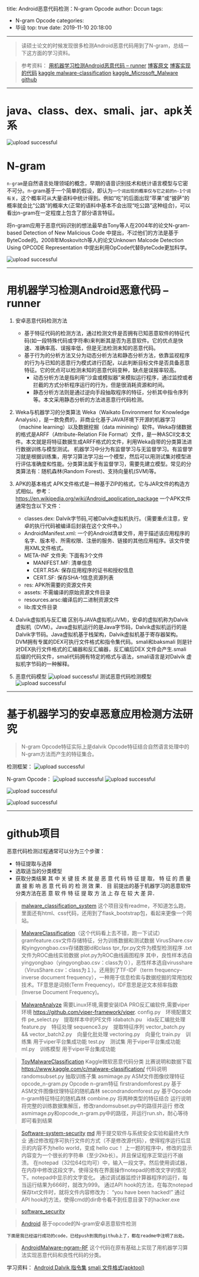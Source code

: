 title: Android恶意代码检测：N-gram Opcode
author: Dccun
tags:
  - N-gram Opcode
categories:
  - 毕设
top: true
date: 2019-11-10 20:18:00
---
>读硕士论文的时候发现很多检测Android恶意代码用到了N-gram，总结一下这方面的学习资料。

<!--more-->

>参考资料：
[用机器学习检测Android恶意代码 – runner](http://www.vuln.cn/7012)
[博客原文](http://drops.xmd5.com/static/drops/tips-8151.html)
[博客实现的代码](https://github.com/bindog/ToyMalwareClassification)
[kaggle malware-classification](https://www.kaggle.com/c/malware-classification/)
[kaggle_Microsoft_Malware github](https://github.com/daxiongshu/kaggle_Microsoft_Malware)

***

# java、class、dex、smali、jar、apk关系

![upload successful](/images/pasted-73.png)

# N-gram
`n-gram`是自然语言处理领域的概念，早期的语音识别技术和统计语言模型与它密不可分。n-gram基于一个简单的假设，即认为`一个词出现的概率仅与它之前的n-1个词有关`，这个概率可从大量语料中统计得到。例如“吃”的后面出现“苹果”或“披萨”的概率就会比“公路”的概率大(正常的语料中基本不会出现“吃公路”这种组合)，可以看出n-gram在一定程度上包含了部分语言特征。

将n-gram应用于恶意代码识别的想法最早由Tony等人在2004年的论文N-gram-based Detection of New Malicious Code 中提出，不过他们的方法是基于ByteCode的。2008年Moskovitch等人的论文Unknown Malcode Detection Using OPCODE Representation 中提出利用OpCode代替ByteCode更加科学。

![upload successful](/images/pasted-54.png)

***

# 用机器学习检测Android恶意代码 – runner
1. 安卓恶意代码检测方法
	- 基于特征代码的检测方法，通过检测文件是否拥有已知恶意软件的特征代码(如一段特殊代码或字符串)来判断其是否为恶意软件。它的优点是快速、准确率高、误报率低，但是无法检测未知的恶意代码。
	- 基于行为的分析方法又分为动态分析方法和静态分析方法，依靠监视程序的行为与已知的恶意行为模式进行匹配，以此判断目标文件是否具备恶意特征。它的优点可以检测未知的恶意代码变种，缺点是误报率较高。
		- 动态分析方法是指利用“沙盒或模拟器”来模拟运行程序，通过监控或者拦截的方式分析程序运行的行为，但是很消耗资源和时间。
		- 静态分析方法则是通过逆向手段抽取程序的特征，分析其中指令序列等。本文采用静态分析的方法进恶意行代码检测。
        
2. Weka与机器学习的分类算法
Weka（Waikato Environment for Knowledge Analysis），是一款免费的，非商业化基于JAVA环境下开源的机器学习（machine learning）以及数据挖掘（data minining）软件。Weka存储数据的格式是ARFF（Attribute-Relation File Format）文件，是一种ASCII文本文件。本文就是将特征数据生成ARFF格式的文件，利用Weka自带的分类算法进行数据训练与模型测试。
机器学习中分为有监督学习与无监督学习。有监督学习就是根据训练集，用学习算法学习出一个模型，然后可以用测试集对模型进行评估准确度和性能。分类算法属于有监督学习，需要先建立模型。常见的分类算法有：随机森林(Random Forest)、支持向量机(SVM)等。

3. APK的基本格式
APK文件格式是一种基于ZIP的格式，它与JAR文件的构造方式相似。参考：https://en.wikipedia.org/wiki/Android_application_package
一个APK文件通常包含以下文件：
	- classes.dex: Dalvik字节码,可被Dalvik虚拟机执行。（需要重点注意，安卓的执行代码被编译后封装在这个文件中。）
	- AndroidManifest.xml: 一个的Android清单文件，用于描述该应用程序的名字、版本号、所需权限、注册的服务、链接的其他应用程序。该文件使用XML文件格式。
	- META-INF 文件夹: 下面有3个文件
		- MANIFEST.MF: 清单信息
		- CERT.RSA: 保存应用程序的证书和授权信息
		- CERT.SF: 保存SHA-1信息资源列表
	- res: APK所需要的资源文件夹
	- assets: 不需编译的原始资源文件目录
	- resources.arsc:编译后的二进制资源文件
	- lib:库文件目录

4. Dalvik虚拟机与反汇编
区别与JAVA虚拟机(JVM)，安卓的虚拟机称为Dalvik虚拟机（DVM）。Java虚拟机运行的是Java字节码，Dalvik虚拟机运行的是Dalvik字节码。Java虚拟机基于栈架构，Dalvik虚拟机基于寄存器架构。
DVM拥有专属的DEX可执行文件格式和指令集代码。smali和baksmali 则是针对DEX执行文件格式的汇编器和反汇编器，反汇编后DEX 文件会产生.smali 后缀的代码文件，smali代码拥有特定的格式与语法，smali语言是对Dalvik 虚拟机字节码的一种解释。

5. 恶意代码模型
![upload successful](/images/pasted-24.png)
测试恶意代码检测模型
![upload successful](/images/pasted-25.png)

***

# 基于机器学习的安卓恶意应用检测方法研究
>N-gram Opcode特征实际上是dalvik Opcode特征结合自然语言处理中的N-gram方法而产生的特征集合。

检测框架：
![upload successful](/images/pasted-48.png)

N-gram Opcode：
![upload successful](/images/pasted-50.png)
![upload successful](/images/pasted-51.png)

![upload successful](/images/pasted-52.png)

![upload successful](/images/pasted-53.png)

***

# github项目
恶意代码检测过程通常可以分为三个步骤：
- 特征提取与选择
- 选取适当的分类模型
- 获取分类结果
其 中 关 键 技 术 就 是 恶 意 代 码 特 征 提 取， 特 征 的 质 量 直 接 影 响 恶 意 代 码 的 检 测 效 果． 目 前提出的基于机器学习的恶意软件分类方法在恶 意 软 件 特 征 提 取 方 法 上 存 在 较 大 差 异．


>[malware_classification_system](https://github.com/BiancaGuo/malware_classification_system)
这个项目没有readme，不知道怎么跑，里面还有html、css代码，还用到了flask_bootstrap包，看起来更像一个网站。

>[MalwareClassification](https://github.com/2015-10-10/MalwareClassification)（这个代码看上去不错，跑一下试试）
gramfeature.csv文件存储特征，分为训练数据和测试数据 
VirusShare.csv和yingyongbao.csv存储数据id和class 
tpr_fpr.py文件为模型检测程序 
.txt文件为ROC曲线实验数据 
plot.py为ROC曲线画图程序
其中，良性样本选自yingyongbao（yingyongbao.csv：class为０），恶性样本选自virusshare（VirusShare.csv：class为１）。还用到了TF-IDF（term frequency–inverse document frequency），一种用于信息检索与数据挖掘的常用加权技术。TF意思是词频(Term Frequency)，IDF意思是逆文本频率指数(Inverse Document Frequency)。

>[MalwareAnalyze](https://github.com/VoldyRCX/MalwareAnalyze)
需要Linux环境,需要安装IDA PRO反汇编软件,需要viper环境 https://github.com/viper-framework/viper.
config.py　环境配置文件
pe_select.py　提取样本中的PE文件
idabatch.pu　ida反汇编批处理
feature.py　特征处理
sequence3.py　提取特征序列
vector_batch.py && vector_batch2.py　向量化批处理
vectoring.py　向量化
train.py　训练集 用于viper平台集成功能
test.py　测试集 用于viper平台集成功能
ml.py　训练模型 用于viper平台集成功能

>[ToyMalwareClassification](https://github.com/bindog/ToyMalwareClassification)
Kaggle微软恶意代码分类
比赛说明和数据下载 https://www.kaggle.com/c/malware-classification/
代码说明
randomsubset.py 抽取训练子集
asmimage.py ASM文件图像纹理特征
opcode_n-gram.py Opcode n-gram特征
firstrandomforest.py 基于ASM文件图像纹理特征的随机森林
secondrandomforest.py 基于Opcode n-gram特征特征的随机森林
combine.py 将两种类型的特征结合
运行说明
将完整的训练数据集解压，修改randomsubset.py中的路径并运行
修改asmimage.py和opcode_n-gram.py中的路径，并运行run.sh，耐心等待即可看到结果

>[Software-system-security](https://github.com/UP1998/Software-system-security)
[md](https://github.com/UP1998/Software-system-security/blob/master/%E5%A4%A7%E4%BD%9C%E4%B8%9A/%E8%BD%AF%E4%BB%B6%E4%B8%8E%E7%B3%BB%E7%BB%9F%E5%AE%89%E5%85%A8%E5%A4%A7%E4%BD%9C%E4%B8%9A.md)
用于提交软件与系统安全实验和最终大作业
通过修改程序可执行文件的方式（不是修改源代码），使得程序运行后显示的内容不为hello world，变成 hello cuc！
上一题的程序中，修改的显示内容变为一个很长的字符串（至少2kb长）。并且保证程序正常运行不崩溃。
在notepad（32位64位均可）中，输入一段文字。然后使用调试器，在内存中修改这段文字。使得没有在界面操作notepad的修改文字的情况下。notepad中显示的文字变化。
通过调试器监控计算器程序的运行，每当运行结果为666时，就改为999。
通过API hook的方法，在每次notepad保存txt文件时，就将文件内容修改为： “you have been hacked!”
通过API hook的方法，使得cmd的dir命令看不到任意目录下的hacker.exe

>[software_security](https://github.com/shielding/software_security)

>[Android](https://github.com/flame0409/Android)
基于opcode的N-gram安卓恶意软件检测


`下面是我已经运行成功的code，已经push到我的github上了，都在readme中注明了出处。`

>[AndroidMalware-ngram-RF](https://github.com/swhaleDCC/AndroidMalware-ngram-RF.git) 
这个代码在原有基础上实现了用机器学习算法实现恶意代码和良性代码的分类。

学习资料：
[Android Dalvik 指令集](https://mp.weixin.qq.com/s?__biz=MzI4NjEyMDk0MA==&mid=2649846140&idx=1&sn=a248dbec47578c37f276fe461aa82b8f&chksm=f3e41fffc49396e9020490703eb4f7270e4dd6063575b65bedecedbe69c31e0a70e4a96f4cec&scene=0&key=63570224b333d6fd7954fa9343865bc0b865bbe08a0acb3c)
[smali 文件格式(apktool)](https://juejin.im/post/59dd829f6fb9a0450d100dce)

